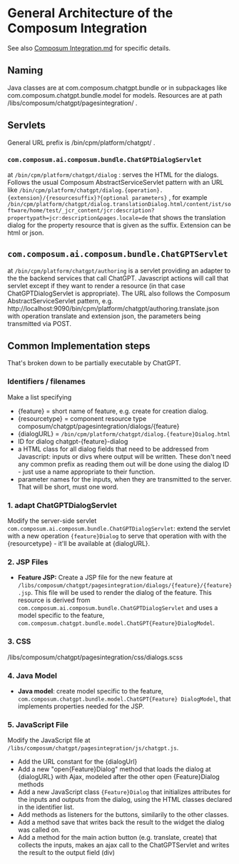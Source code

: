 # General Architecture of the Composum Integration

See also [Composum Integration.md](../composum/ComposumIntegration.md) for specific details.

## Naming

Java classes are at com.composum.chatgpt.bundle or in subpackages like com.composum.chatgpt.bundle.model for models.
Resources are at path /libs/composum/chatgpt/pagesintegration/ .

## Servlets

General URL prefix is /bin/cpm/platform/chatgpt/ .

### `com.composum.ai.composum.bundle.ChatGPTDialogServlet`

at `/bin/cpm/platform/chatgpt/dialog` : serves the HTML for the dialogs. Follows the usual Composum
AbstractServiceServlet pattern with an URL like
`/bin/cpm/platform/chatgpt/dialog.{operation}.{extension}/{resourcesuffix}?{optional parameters}`
, for example
`/bin/cpm/platform/chatgpt/dialog.translationDialog.html/content/ist/software/home/test/_jcr_content/jcr:description?propertypath=jcr:description&pages.locale=de`
that shows the translation dialog for the property resource that is given as the suffix.
Extension can be html or json.

## `com.composum.ai.composum.bundle.ChatGPTServlet`

at `/bin/cpm/platform/chatgpt/authoring` is a servlet providing an adapter to the the backend services that call
ChatGPT. Javascript actions will call that servlet except if they want to render a resource (in that case
ChatGPTDialogServlet is appropriate).
The URL also follows the Composum AbstractServiceServlet pattern, e.g.
http://localhost:9090/bin/cpm/platform/chatgpt/authoring.translate.json
with operation translate and extension json, the parameters being transmitted via POST.

## Common Implementation steps

That's broken down to be partially executable by ChatGPT.

### Identifiers / filenames

Make a list specifying

- {feature} = short name of feature, e.g. create for creation dialog.
- {resourcetype} = component resource type composum/chatgpt/pagesintegration/dialogs/{feature}
- {dialogURL} = `/bin/cpm/platform/chatgpt/dialog.{feature}Dialog.html`
- ID for dialog chatgpt-{feature}-dialog
- a HTML class for all dialog fields that need to be addressed from Javascript: inputs or divs where output will be written. These don't need any common prefix as reading them out will be done using the dialog ID - just use a name appropriate to their function.
- parameter names for the inputs, when they are transmitted to the server. That will be short, must one word.

### 1. adapt ChatGPTDialogServlet

Modify the server-side servlet `com.composum.ai.composum.bundle.ChatGPTDialogServlet`: extend the servlet with a new
operation `{feature}Dialog` to serve that operation with with the {resourcetype} - it'll be available at {dialogURL}.

### 2. JSP Files

- **Feature JSP:** Create a JSP file for the new feature
  at `/libs/composum/chatgpt/pagesintegration/dialogs/{feature}/{feature}.jsp`. This file will be used to render the
  dialog of the feature. This resource is derived from `com.composum.ai.composum.bundle.ChatGPTDialogServlet` and uses a
  model specific to the feature, `com.composum.chatgpt.bundle.model.ChatGPT{Feature}DialogModel`.

### 3. CSS
/libs/composum/chatgpt/pagesintegration/css/dialogs.scss 

### 4. Java Model

- **Java model**: create model specific to the feature, `com.composum.chatgpt.bundle.model.ChatGPT{Feature}
  DialogModel`, that implements properties needed for the JSP.

### 5. JavaScript File

Modify the JavaScript file at `/libs/composum/chatgpt/pagesintegration/js/chatgpt.js`.

- Add the URL constant for the {dialogUrl}
- Add a new "open{Feature}Dialog" method that loads the dialog at {dialogURL} with Ajax, modeled after the other open
  {Feature}Dialog methods
- Add a new JavaScript class `{Feature}Dialog` that initializes attributes for the inputs and outputs from the dialog,
  using the HTML classes declared in the identifier list.
- Add methods as listeners for the buttons, similarily to the other classes.
- Add a method save that writes back the result to the widget the dialog was called on.
- Add a method for the main action button (e.g. translate, create) that collects the inputs, makes an ajax call to 
  the ChatGPTServlet and writes the result to the output field (div)
